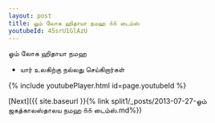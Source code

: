 ```yaml
---
layout: post
title: ஓம் லோக ஹிதாயா நமஹ ௧௧ டைம்ஸ்
youtubeId: 45srU1GlAzU
---
```

 
 
 ஓம் லோக ஹிதாயா நமஹ  
 
 -  யார் உலகிற்கு நல்லது செய்கிறார்கள் 
 
  
 
  
 
 
 
 
 
 


{% include youtubePlayer.html id=page.youtubeId %}
 
[Next]({{ site.baseurl }}{% link  split1/_posts/2013-07-27-ஓம் ஜகத்காலஸ்தாலய நமஹ ௧௧ டைம்ஸ்.md%})
 
